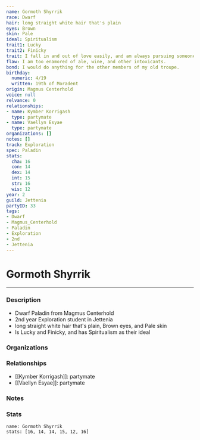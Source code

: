 ```yaml
---
name: Gormoth Shyrrik
race: Dwarf
hair: long straight white hair that's plain
eyes: Brown
skin: Pale
ideal: Spiritualism
trait1: Lucky
trait2: Finicky
trait: I fall in and out of love easily, and am always pursuing someone.
flaw: I am too enamored of ale, wine, and other intoxicants.
bond: I would do anything for the other members of my old troupe.
birthday:
  numeric: 4/19
  written: 19th of Moradent
origin: Magmus Centerhold
voice: null
relvance: 0
relationships:
- name: Kymber Korrigash
  type: partymate
- name: Vaellyn Esyae
  type: partymate
organizations: []
notes: []
track: Exploration
spec: Paladin
stats:
  cha: 16
  con: 14
  dex: 14
  int: 15
  str: 16
  wis: 12
year: 2
guild: Jettenia
partyID: 33
tags:
- Dwarf
- Magmus_Centerhold
- Paladin
- Exploration
- 2nd
- Jettenia
---
```

# Gormoth Shyrrik
---
### Description
- Dwarf Paladin from Magmus Centerhold
- 2nd year Exploration student in Jettenia
- long straight white hair that's plain, Brown eyes, and Pale skin
- Is Lucky and Finicky, and has Spiritualism as their ideal

### Organizations

### Relationships
- [[Kymber Korrigash]]: partymate
- [[Vaellyn Esyae]]: partymate

### Notes

### Stats
```statblock
name: Gormoth Shyrrik
stats: [16, 14, 14, 15, 12, 16]
```